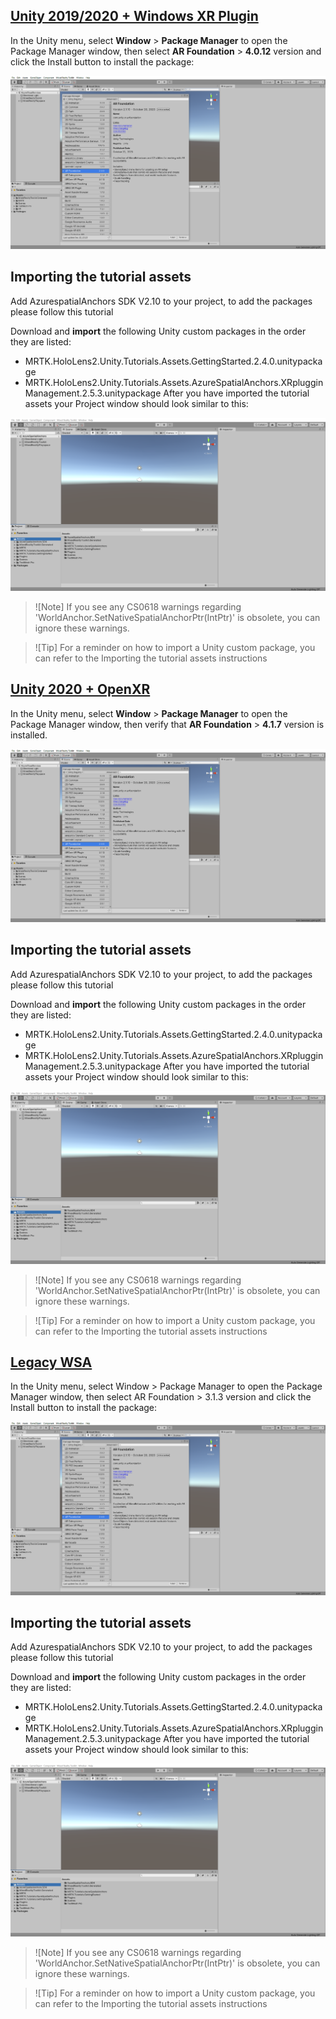 ## [Unity 2019/2020 + Windows XR Plugin](#tab/winxr)

In the Unity menu, select **Window** > **Package Manager** to open the Package Manager window, then select **AR Foundation** > **4.0.12** version and click the Install button to install the package:

![Install AR Foundation package](../../media/asa-02-section-2-step-1-1.png)

## Importing the tutorial assets
Add AzurespatialAnchors SDK V2.10 to your project, to add the packages please follow this tutorial

Download and **import** the following Unity custom packages in the order they are listed:

* MRTK.HoloLens2.Unity.Tutorials.Assets.GettingStarted.2.4.0.unitypackage
* MRTK.HoloLens2.Unity.Tutorials.Assets.AzureSpatialAnchors.XRplugginManagement.2.5.3.unitypackage
After you have imported the tutorial assets your Project window should look similar to this:

![Import tutorial assests.](../../media/asa-02-section-3-step-1-1.png)

>![Note]
> If you see any CS0618 warnings regarding 'WorldAnchor.SetNativeSpatialAnchorPtr(IntPtr)' is obsolete, you can ignore these warnings.

>![Tip]
>For a reminder on how to import a Unity custom package, you can refer to the Importing the tutorial assets instructions

## [Unity 2020 + OpenXR](#tab/openxr)

In the Unity menu, select **Window** > **Package Manager**  to open the Package Manager window, then verify that **AR Foundation** > **4.1.7** version is installed.

![install package through package manager](../../media/asa-02-section-2-step-1-1.png)

## Importing the tutorial assets
Add AzurespatialAnchors SDK V2.10 to your project, to add the packages please follow this tutorial

Download and **import** the following Unity custom packages in the order they are listed:

* MRTK.HoloLens2.Unity.Tutorials.Assets.GettingStarted.2.4.0.unitypackage
* MRTK.HoloLens2.Unity.Tutorials.Assets.AzureSpatialAnchors.XRplugginManagement.2.5.3.unitypackage
After you have imported the tutorial assets your Project window should look similar to this:

![Install AzurespatialAnchors package](../../media/asa-02-section-3-step-1-1.png)

>![Note]
> If you see any CS0618 warnings regarding 'WorldAnchor.SetNativeSpatialAnchorPtr(IntPtr)' is obsolete, you can ignore these warnings.

>![Tip]
>For a reminder on how to import a Unity custom package, you can refer to the Importing the tutorial assets instructions

## [Legacy WSA](#tab/wsa)

In the Unity menu, select Window > Package Manager to open the Package Manager window, then select AR Foundation > 3.1.3 version and click the Install button to install the package:


![Install AR Foundation package - Legacy WSA](../../media/asa-02-section-2-step-1-1.png)


## Importing the tutorial assets
Add AzurespatialAnchors SDK V2.10 to your project, to add the packages please follow this tutorial

Download and **import** the following Unity custom packages in the order they are listed:

* MRTK.HoloLens2.Unity.Tutorials.Assets.GettingStarted.2.4.0.unitypackage
* MRTK.HoloLens2.Unity.Tutorials.Assets.AzureSpatialAnchors.XRplugginManagement.2.5.3.unitypackage
After you have imported the tutorial assets your Project window should look similar to this:

![Import AzurespatialAnchors package - Legacy WSA](../../media/asa-02-section-3-step-1-1.png)

>![Note]
> If you see any CS0618 warnings regarding 'WorldAnchor.SetNativeSpatialAnchorPtr(IntPtr)' is obsolete, you can ignore these warnings.

>![Tip]
>For a reminder on how to import a Unity custom package, you can refer to the Importing the tutorial assets instructions



